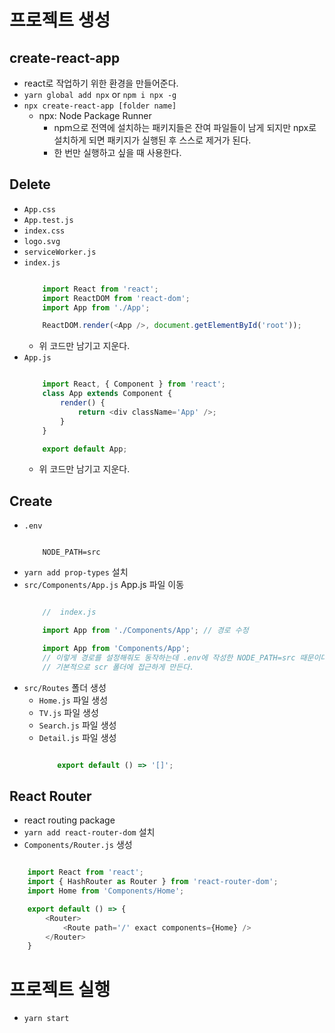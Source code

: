 # 프로젝트 생성
## create-react-app
- react로 작업하기 위한 환경을 만들어준다.
- `yarn global add npx`  or `npm i npx -g`
- `npx create-react-app [folder name]`
  - npx: Node Package Runner
    - npm으로 전역에 설치하는 패키지들은 잔여 파일들이 남게 되지만 npx로 설치하게 되면 패키지가 실행된 후 스스로 제거가 된다.
    - 한 번만 실행하고 싶을 때 사용한다.

## Delete
- `App.css`
- `App.test.js`
- `index.css`
- `logo.svg`
- `serviceWorker.js`
- `index.js`
    ```js

        import React from 'react';
        import ReactDOM from 'react-dom';
        import App from './App';

        ReactDOM.render(<App />, document.getElementById('root'));

    ```
    - 위 코드만 남기고 지운다.
- `App.js`
    ```js

        import React, { Component } from 'react';
        class App extends Component {
            render() {
                return <div className='App' />;
            }
        }

        export default App;

    ```
    - 위 코드만 남기고 지운다.

## Create
- `.env`
    ```.env

        NODE_PATH=src

    ```
- `yarn add prop-types` 설치
- `src/Components/App.js` App.js 파일 이동
    ```js

        //  index.js

        import App from './Components/App'; // 경로 수정

        import App from 'Components/App'; 
        // 이렇게 경로를 설정해줘도 동작하는데 .env에 작성한 NODE_PATH=src 때문이다.
        // 기본적으로 scr 폴더에 접근하게 만든다.

    ```
- `src/Routes` 폴더 생성
  - `Home.js` 파일 생성
  - `TV.js` 파일 생성
  - `Search.js` 파일 생성
  - `Detail.js` 파일 생성
    ```js

        export default () => '[]';

    ```

## React Router
- react routing package
- `yarn add react-router-dom` 설치
- `Components/Router.js` 생성
```js

    import React from 'react';
    import { HashRouter as Router } from 'react-router-dom';
    import Home from 'Components/Home';

    export default () => {
        <Router>
            <Route path='/' exact components={Home} />
        </Router>
    }

```

# 프로젝트 실행
- `yarn start`

